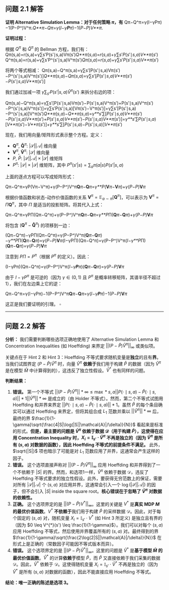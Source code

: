 ## 问题 2.1 解答

**证明 Alternative Simulation Lemma：对于任何策略 $\pi$，有**
Qπ−Q^π=γ(I−γPπ)−1(P−P^)V^π.*Q**π*−*Q*​*π*=*γ*(*I*−*γ**P**π*)−1(*P*−*P*)*V**π*.

**证明过程：**

根据 $Q^{\pi}$ 和 $\widehat{Q}^{\pi}$ 的 Bellman 方程，我们有：
Qπ(s,a)=r(s,a)+γ∑s′P(s′∣s,a)Vπ(s′)*Q**π*(*s*,*a*)=*r*(*s*,*a*)+*γ*∑*s*′​*P*(*s*′∣*s*,*a*)*V**π*(*s*′)
Q^π(s,a)=r(s,a)+γ∑s′P^(s′∣s,a)V^π(s′)*Q*​*π*(*s*,*a*)=*r*(*s*,*a*)+*γ*∑*s*′​*P*(*s*′∣*s*,*a*)*V**π*(*s*′)

将两个等式相减：
Qπ(s,a)−Q^π(s,a)=γ∑s′[P(s′∣s,a)Vπ(s′)−P^(s′∣s,a)V^π(s′)]*Q**π*(*s*,*a*)−*Q*​*π*(*s*,*a*)=*γ*∑*s*′​[*P*(*s*′∣*s*,*a*)*V**π*(*s*′)−*P*(*s*′∣*s*,*a*)*V**π*(*s*′)]

我们通过加减一项 $\gamma \sum_{s'} P(s'|s, a) \widehat{V}^{\pi}(s')$ 来拆分右边的项：

Qπ(s,a)−Q^π(s,a)=γ∑s′[P(s′∣s,a)Vπ(s′)−P(s′∣s,a)V^π(s′)+P(s′∣s,a)V^π(s′)−P^(s′∣s,a)V^π(s′)]=γ∑s′P(s′∣s,a)[Vπ(s′)−V^π(s′)]+γ∑s′[P(s′∣s,a)−P^(s′∣s,a)]V^π(s′)*Q**π*(*s*,*a*)−*Q**π*(*s*,*a*)=*γ**s*′∑[*P*(*s*′∣*s*,*a*)*V**π*(*s*′)−*P*(*s*′∣*s*,*a*)*V**π*(*s*′)+*P*(*s*′∣*s*,*a*)*V**π*(*s*′)−*P*(*s*′∣*s*,*a*)*V**π*(*s*′)]=*γ**s*′∑*P*(*s*′∣*s*,*a*)[*V**π*(*s*′)−*V**π*(*s*′)]+*γ**s*′∑[*P*(*s*′∣*s*,*a*)−*P*(*s*′∣*s*,*a*)]*V**π*(*s*′)

现在，我们用向量/矩阵形式表示整个方程。定义：

- $\mathbf{Q}^{\pi}$, $\mathbf{\widehat{Q}}^{\pi}$: $|\mathcal{S}||\mathcal{A}|$ 维向量
- $\mathbf{V}^{\pi}$, $\mathbf{\widehat{V}}^{\pi}$: $|\mathcal{S}|$ 维向量
- $P$, $\widehat{P}$: $|\mathcal{S}||\mathcal{A}| \times |\mathcal{S}|$ 维矩阵
- $P^{\pi}$: $|\mathcal{S}| \times |\mathcal{S}|$ 维矩阵，其中 $P^{\pi}(s'|s) = \sum_a \pi(a|s) P(s'|s, a)$

上面的逐点方程可以写成矩阵形式：

Qπ−Q^π=γP(Vπ−V^π)+γ(P−P^)V^π**Q***π*−**Q***π*=*γ**P*(**V***π*−**V***π*)+*γ*(*P*−*P*)**V***π*

根据价值函数和状态-动作价值函数的关系 $\mathbf{V}^{\pi} = \mathbb{E}_{a\sim\pi}[\mathbf{Q}^{\pi}]$，可以表示为 $\mathbf{V}^{\pi} = \Pi \mathbf{Q}^{\pi}$，其中 $\Pi$ 是适当的投影矩阵。将其代入上式：

Qπ−Q^π=γPΠ(Qπ−Q^π)+γ(P−P^)V^π**Q***π*−**Q***π*=*γ**P*Π(**Q***π*−**Q***π*)+*γ*(*P*−*P*)**V***π*

将包含 $(\mathbf{Q}^{\pi} - \mathbf{\widehat{Q}}^{\pi})$ 的项移到一边：

(Qπ−Q^π)−γPΠ(Qπ−Q^π)=γ(P−P^)V^π(**Q***π*−**Q***π*)−*γ**P*Π(**Q***π*−**Q***π*)=*γ*(*P*−*P*)**V***π*(I−γPΠ)(Qπ−Q^π)=γ(P−P^)V^π(*I*−*γ**P*Π)(**Q***π*−**Q***π*)=*γ*(*P*−*P*)**V***π*

注意到 $P \Pi = P^{\pi}$（根据 $P^{\pi}$ 的定义）。因此：

(I−γPπ)(Qπ−Q^π)=γ(P−P^)V^π(*I*−*γ**P**π*)(**Q***π*−**Q***π*)=*γ*(*P*−*P*)**V***π*

由于 $I - \gamma P^{\pi}$ 是可逆的（因为 $\gamma \in (0,1)$ 且 $P^{\pi}$ 是概率转移矩阵，其谱半径不超过1），我们在左边乘上它的逆：

Qπ−Q^π=γ(I−γPπ)−1(P−P^)V^π**Q***π*−**Q***π*=*γ*(*I*−*γ**P**π*)−1(*P*−*P*)**V***π*

这正是我们要证明的引理。 $\square$

------

## 问题 2.2 解答

**分析：** 我们需要判断哪些选项正确地使用了 Alternative Simulation Lemma 和 Concentration Inequalities (如 Hoeffding) 来界定 $||(P-\widehat{P})\widehat{V}^{\pi}||_{\infty}$ 或类似项。

关键点在于 Hint 2 和 Hint 3：Hoeffding 不等式要求随机变量是**独立**的且有**界**。当我们试图界定 $(P-\widehat{P})\widehat{V}^{\pi}$ 时，向量 $\widehat{V}^{\pi}$ **依赖于**我们用于构建 $\widehat{P}$ 的数据（因为 $\widehat{V}^{\pi}$ 是在模型 $\widehat{M}$ 中计算得到的），这违反了独立性假设。$\widehat{V}^{*}$ 也有同样的问题。

**判断结果：**

1. **错误。** 第一个不等式 $||(P-\widehat{P}){\widehat{V}}^{\pi}||*{\infty}\leq \max*{s,a}||P(\cdot\mid s,a)-\widehat{P}(\cdot\mid s,a)||*{1}||{\widehat{V}}^{\pi}||*{\infty}$ 是成立的（由 Holder 不等式）。然而，第二个不等式试图用 Hoeffding 和并界来界定 $||P(\cdot\mid s,a)-\widehat{P}(\cdot\mid s,a)||*1$。虽然 $\widehat{P}$ 的每个条目确实可以通过 Hoeffding 来界定，但将其组合成 $L_1$ 范数并乘以 $||{\widehat{V}}^{\pi}||*{\infty}$ 后，最终的界 $\frac{1}{1-\gamma}\sqrt{\frac{4|S|\log(|S||\mathcal{A}|/\delta)}{N}}$ 看起来是标准的形式。**但是，最主要的问题是 $\widehat{V}^{\pi}$ 依赖于数据 $\mathcal{D}$（用于构建 $\widehat{P}$），这使得在应用 Concentration Inequality 时，$X_i = \mathbb{I}_{s'}\cdot \widehat{V}^{\pi}$ 不再是独立的（因为 $\widehat{V}^{\pi}$ 是所有 $(s,a)$ 对数据的函数），因此 Hoeffding 不等式的前提条件不满足。** 此外，$\sqrt{|S|}$ 项也暗示了可能是对 $L_1$ 范数应用了并界，这通常会产生这样的因子。
2. **错误。** 这个选项直接声称对 $||(P-\widehat{P}){\widehat{V}}^{\pi}||_{\infty}$ 应用 Hoeffding 和并界得到了一个不依赖于 $|S|$ 的界。然而，和选项1一样，$\widehat{V}^{\pi}$ 依赖于数据 $\mathcal{D}$，违反了 Hoeffding 不等式要求的独立性假设。此外，要获得无穷范数上的保证，需要对所有 $|\mathcal{S}||\mathcal{A}|$ 个 $(s,a)$ 对应用并界，这通常会引入一个 $\log(|\mathcal{S}||\mathcal{A}|)$ 的因子，但不会引入 $|S|$ inside the square root。**核心错误在于忽略了 $\widehat{V}^{\pi}$ 对数据的依赖性。**
3. **正确。** 这个选项界定的是 $||(P-\widehat{P})V^{*}||_{\infty}$。这里的关键是 $V^{*}$ 是**真实 MDP $M$ 的最优价值函数**。$V^{*}$ **不依赖于**我们用于构建 $\widehat{P}$ 的采样数据 $\mathcal{D}$。因此，对于每个固定的 $(s,a)$ 对，随机变量 $X_i = \mathbb{I}_{s'}\cdot V^{*}$ (如 Hint 3 所定义) 是独立且有界的（因为 $0 \leq V^{*}(s') \leq \frac{1}{1-\gamma}$）。我们可以对每个 $(s,a)$ 应用 Hoeffding 不等式，然后使用并界覆盖所有的 $(s,a)$ 对。最终得到的界 $\frac{1}{1-\gamma}\sqrt{\frac{2\log(2|S||\mathcal{A}|/\delta)}{N}}$ 在形式上是正确的（常数因子可能因不等式版本而异）。
4. **错误。** 这个选项界定的是 $||(P-\widehat{P}){\widehat{V}}^{*}||_{\infty}$。这里的问题是 ${\widehat{V}}^{*}$ 是**基于模型 $\widehat{M}$ 的最优价值函数**。${\widehat{V}}^{*}$ 的计算**依赖于**模型 $\widehat{P}$，而 $\widehat{P}$ 又直接依赖于我们采集的数据 $\mathcal{D}$。因此，${\widehat{V}}^{*}$ 依赖于 $\mathcal{D}$。这使得随机变量 $X_i = \mathbb{I}_{s'}\cdot {\widehat{V}}^{*}$ 不再是独立的（因为 ${\widehat{V}}^{*}$ 是所有 $(s,a)$ 对数据的函数），因此不能直接应用 Hoeffding 不等式。

**结论：唯一正确的陈述是选项 3。**